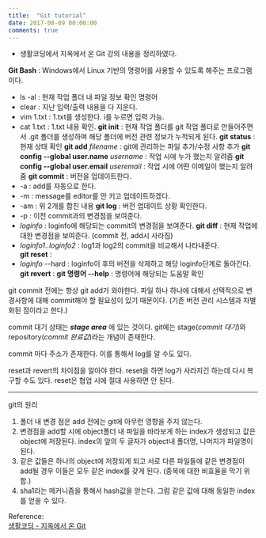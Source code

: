 ```yaml
---
title:  "Git tutorial"
date: 2017-08-09 00:00:00
comments: true
---
```


- 생활코딩에서 지옥에서 온 Git 강의 내용을 정리하였다.

**Git Bash** : Windows에서 Linux 기반의 명령어를 사용할 수 있도록 해주는 프로그램이다.
  - ls -al : 현재 작업 폴더 내 파일 정보 확인 명령어
  - clear : 지난 입력/출력 내용을 다 지운다.
  - vim 1.txt : 1.txt를 생성한다. i를 누르면 입력 가능.
  - cat 1.txt : 1.txt 내용 확인.
**git init** : 현재 작업 폴더를 git 작업 폴더로 만들어주면서 .git 폴더를 생성하며 해당 폴더에 버전
관련 정보가 누적되게 된다.
**git status** : 현재 상태 확인
**git add** *filename* : git에 관리하는 파일 추가/수정 사항 추가
**git config --global user.name** *username* : 작업 시에 누가 했는지 알려줌
**git config --global user.email** *useremail* : 작업 시에 어떤 이메일이 했는지 알려줌
**git commit** : 버전을 업데이트한다.
  - -a : add를 자동으로 한다.
  - -m : message를 editor를 안 키고 업데이트하겠다.
  - -am : 위 2개를 합친 내용
**git log** : 버전 업데이트 상황 확인한다.
  - -p : 이전 commit과의 변경점을 보여준다.
  - *loginfo* : loginfo에 해당되는 commit의 변경점을 보여준다.
**git diff** : 현재 작업에 대한 변경점을 보여준다. (commit 전, add시 사라짐)
  - *loginfo1*..*loginfo2* : log1과 log2의 commit을 비교해서 나타내준다.  
**git reset** :
  - *loginfo* --hard : loginfo이 후의 버전을 삭제하고 해당 loginfo단계로 돌아간다.
**git revert** :
**git 명령어 --help** : 명령어에 해당되는 도움말 확인


git commit 전에는 항상 git add가 와야한다. 파일 하나 하나에 대해서 선택적으로 변경사항에 대해
commit해야 할 필요성이 있기 때문이다. (기존 버전 관리 시스템과 차별화된 점이라고 한다.)

commit 대기 상태는 ***stage area*** 에 있는 것이다.
git에는 stage(*commit 대기*)와 repository(*commit 완료값*)라는 개념이 존재한다.

commit 마다 주소가 존재한다. 이를 통해서 log를 알 수도 있다.

reset과 revert의 차이점을 알아야 한다.
reset을 하면 log가 사라지긴 하는데 다시 복구할 수도 있다.
reset은 협업 시에 절대 사용하면 안 된다.

***
git의 원리
1. 폴더 내 변경 점은 add 전에는 git에 아무런 영향을 주지 않는다.
2. 변경점을 add할 시에 object폴더 내 파일을 바라보게 하는 index가 생성되고 값은 object에 저장된다.
index의 앞의 두 글자가 object내 폴더명, 나머지가 파일명이 된다.
3. 같은 값들은 하나의 object에 저장되게 되고 서로 다른 파일들에 같은 변경점이 add될 경우
이들은 모두 같은 index를 갖게 된다. (중복에 대한 비효율을 막기 위함.)
4. sha1라는 메커니즘을 통해서 hash값을 얻는다. 그럼 같은 값에 대해 동일한 index를 얻을 수 있다.  




Reference: <br>
[생활코딩 - 지옥에서 온 Git](https://opentutorials.org/course/2708)
